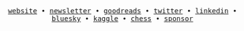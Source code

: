 <p align="center">
  <samp>
    <a href="https://iamtk.co">website</a> • 
    <a href="https://teekay.substack.com">newsletter</a> • 
    <a href="https://goodreads.com/iamteekay">goodreads</a> • 
    <a href="https://twitter.com/wordsofteekay">twitter</a> • 
    <a href="https://www.linkedin.com/in/imtk">linkedin</a> • 
    <a href="https://bsky.app/profile/iamtk.bsky.social">bluesky</a> • 
    <a href="https://www.kaggle.com/iamteekay">kaggle</a> • 
    <a href="https://www.chess.com/member/iamteekay">chess</a> • 
    <a href="https://github.com/sponsors/imteekay">sponsor</a>
  </samp>
</p>
